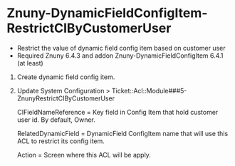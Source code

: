 # Znuny-DynamicFieldConfigItem-RestrictCIByCustomerUser
- Restrict the value of dynamic field config item based on customer user
- Required Znuny 6.4.3 and addon Znuny-DynamicFieldConfigItem 6.4.1 (at least)

1. Create dynamic field config item.
2. Update System Configuration > Ticket::Acl::Module###5-ZnunyRestrictCIByCustomerUser

	CIFieldNameReference = Key field in Config Item that hold customer user id. By default, Owner.
	
	RelatedDynamicField  = DynamicField ConfigItem name that will use this ACL to restrict its config item.
	
	Action = Screen where this ACL will be apply.

